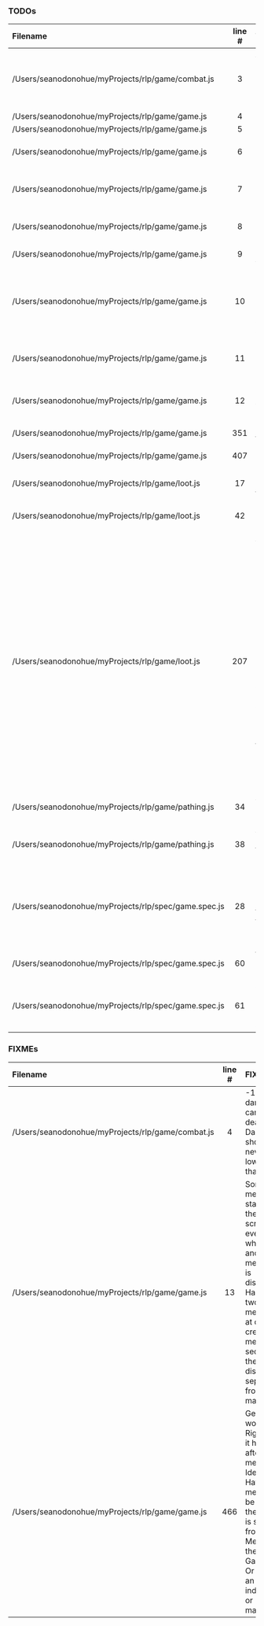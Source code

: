 ### TODOs
| Filename | line # | TODO
|:------|:------:|:------
| /Users/seanodonohue/myProjects/rlp/game/combat.js | 3 | Add potential to miss based on attacker's sight/speed and defender's speed/defense.
| /Users/seanodonohue/myProjects/rlp/game/game.js | 4 | Savegame
| /Users/seanodonohue/myProjects/rlp/game/game.js | 5 | Menu
| /Users/seanodonohue/myProjects/rlp/game/game.js | 6 | Combat works (player/mobs can die)
| /Users/seanodonohue/myProjects/rlp/game/game.js | 7 | FOV computation for player char (fog of war)
| /Users/seanodonohue/myProjects/rlp/game/game.js | 8 | FOV computation for mobs
| /Users/seanodonohue/myProjects/rlp/game/game.js | 9 | More variation in AI
| /Users/seanodonohue/myProjects/rlp/game/game.js | 10 | Use get/getMultiple in modules instead of passing in as args, when appropriate.
| /Users/seanodonohue/myProjects/rlp/game/game.js | 11 | Lighting, affected by character's sight stat
| /Users/seanodonohue/myProjects/rlp/game/game.js | 12 | Extract everything to do with map into its own module.
| /Users/seanodonohue/myProjects/rlp/game/game.js | 351 | Extract entities to module(s)
| /Users/seanodonohue/myProjects/rlp/game/game.js | 407 | Extract into module.
| /Users/seanodonohue/myProjects/rlp/game/loot.js | 17 | Find a way to include this in the table below.
| /Users/seanodonohue/myProjects/rlp/game/loot.js | 42 | Extract into a JSON file or summat.
| /Users/seanodonohue/myProjects/rlp/game/loot.js | 207 | Add ability to have effects that stack in procedurally generated items. So, an item will be made with a prefix and postfix (i.e. "The Lightning-Quick Dagger of Bloodletting"), and the prefix effects (i.e. +2 to speed) will be added to the default effects and the postfix effects (i.e. +2 to damage). Use common.extends for this and have a function that creates rare procedurally-generated items.
| /Users/seanodonohue/myProjects/rlp/game/pathing.js | 34 | At some point, better player detection.
| /Users/seanodonohue/myProjects/rlp/game/pathing.js | 38 | A combat-resolution function (death/victory)
| /Users/seanodonohue/myProjects/rlp/spec/game.spec.js | 28 | create mockEntity to put in mochaHelper.js to help with testing entities here and in the entity spec.
| /Users/seanodonohue/myProjects/rlp/spec/game.spec.js | 60 | find a way to mock keypress events (stdin?)
| /Users/seanodonohue/myProjects/rlp/spec/game.spec.js | 61 | add sinon to stub out methonds like stdout to see if they are called as needed.

### FIXMEs
| Filename | line # | FIXME
|:------|:------:|:------
| /Users/seanodonohue/myProjects/rlp/game/combat.js | 4 | -1 damage can be dealt. Damage should never be lower than 0.
| /Users/seanodonohue/myProjects/rlp/game/game.js | 13 | Some messages stay on the screen even when another message is displayed. Handle two messages at once or create a message section of the display, separate from the map.
| /Users/seanodonohue/myProjects/rlp/game/game.js | 466 | Get this to work. Right now it hangs after the menu. Idea: Have the menu.js be where the game is started from. Menu then calls Game.init. Or make an index.js or main.js.
